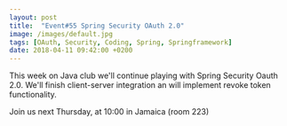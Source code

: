 ```yaml
---
layout: post
title:  "Event#55 Spring Security OAuth 2.0"
image: /images/default.jpg
tags: [OAuth, Security, Coding, Spring, Springframework]
date: 2018-04-11 09:42:00 +0200
---
```


This week on Java club
we'll continue playing with Spring Security Oauth 2.0. We'll finish client-server integration an will implement revoke token functionality. []()

Join us next Thursday, at 10:00 in Jamaica (room 223)

